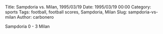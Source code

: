 Title: Sampdoria vs. Milan, 1995/03/19
Date: 1995/03/19 00:00
Category: sports
Tags: football, football scores, Sampdoria, Milan
Slug: sampdoria-vs-milan
Author: carbonero


Sampdoria 0 - 3 Milan
